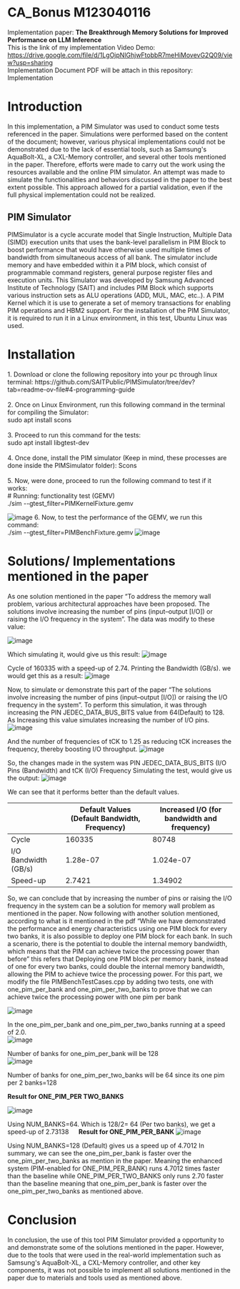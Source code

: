 # CA_Bonus M123040116
Implementation paper: **The Breakthrough Memory Solutions for Improved Performance on LLM Inference**
<br>This is the link of my implementation Video Demo:
https://drive.google.com/file/d/1LgOjpNlGhjwFtobbR7meHiMovevG2Q09/view?usp=sharing
<br>Implementation Document PDF will be attach in this repository: 
Implementation

<h1>Introduction</h1>
In this implementation, a PIM Simulator was used to conduct some tests referenced in the paper. Simulations were performed based on the content of the document; however, various physical implementations could not be demonstrated due to the lack of essential tools, such as Samsung's AquaBolt-XL, a CXL-Memory controller, and several other tools mentioned in the paper. Therefore, efforts were made to carry out the work using the resources available and the online PIM simulator. An attempt was made to simulate the functionalities and behaviors discussed in the paper to the best extent possible. This approach allowed for a partial validation, even if the full physical implementation could not be realized.
 <br>
<h2>PIM Simulator</h2>
PIMSimulator is a cycle accurate model that Single Instruction, Multiple Data (SIMD) execution units that uses the bank-level parallelism in PIM Block to boost performance that would have otherwise used multiple times of bandwidth from simultaneous access of all bank. The simulator include memory and have embedded within it a PIM block, which consist of programmable command registers, general purpose register files and execution units.
This Simulator was developed by Samsung Advanced Institute of Technology (SAIT) and includes PIM Block which supports various instruction sets as ALU operations (ADD, MUL, MAC, etc..). A PIM Kernel which it is use to generate a set of memory transactions for enabling PIM operations and HBM2 support.
For the installation of the PIM Simulator, it is required to run it in a Linux environment, in this test, Ubuntu Linux was used.
<h1>Installation</h1>
1.	Download or clone the following repository into your pc through linux terminal: https://github.com/SAITPublic/PIMSimulator/tree/dev?tab=readme-ov-file#4-programming-guide<br>
<br>2.	Once on Linux Environment, run this following command in the terminal for compiling the Simulator:
<br>sudo apt install scons<br>
<br>3.	Proceed to run this command for the tests: 
<br>sudo apt install libgtest-dev <br>
<br>4.	Once done, install the PIM simulator (Keep in mind, these processes are done inside the PIMSimulator folder): 
Scons <br>
<br>5.	Now, were done, proceed to run the following command to test if it works:
<br># Running: functionality test (GEMV) <br>
./sim --gtest_filter=PIMKernelFixture.gemv <br>

![image](https://github.com/user-attachments/assets/a2173118-c0a3-46c8-a776-ae62067f4eb6)
6.	Now, to test the performance of the GEMV, we run this command: 
<br>./sim --gtest_filter=PIMBenchFixture.gemv
![image](https://github.com/user-attachments/assets/bd56a197-8f81-49ce-badc-e35188dea869)

<h1>Solutions/ Implementations mentioned in the paper</h1>
As one solution mentioned in the paper “To address the memory wall problem, various architectural approaches have been proposed. The solutions involve increasing the number of pins (input–output [I/O]) or raising the I/O frequency in the system”. The data was modify to these value:

![image](https://github.com/user-attachments/assets/ec7f2049-3cf8-49fe-8978-4f0e6fbe6feb)

Which simulating it, would give us this result:
![image](https://github.com/user-attachments/assets/98f22eed-c550-4a51-b1b0-87e8b91efff0)

Cycle of 160335 with a speed-up of 2.74.
Printing the Bandwidth (GB/s). we would get this as a result:
![image](https://github.com/user-attachments/assets/31de664a-ad82-4943-9e5c-676ef053c617)

Now, to simulate or demonstrate this part of the paper “The solutions involve increasing the number of pins (input–output [I/O]) or raising the I/O frequency in the system”. To perform this simulation, it was through increasing the PIN JEDEC_DATA_BUS_BITS value from 64(Default) to 128. As Increasing this value simulates increasing the number of I/O pins.    
![image](https://github.com/user-attachments/assets/7a51347c-dcd0-48ec-8857-f8b48059ea97)

And the number of frequencies of tCK to 1.25 as reducing tCK increases the frequency, thereby boosting I/O throughput.
  ![image](https://github.com/user-attachments/assets/327f94de-6aaa-493e-9e9f-a76906251b72)

So, the changes made in the system was PIN JEDEC_DATA_BUS_BITS (I/O Pins (Bandwidth) and tCK (I/O) Frequency 
Simulating the test, would give us the output:
  ![image](https://github.com/user-attachments/assets/9a6cb91d-0af0-4485-b4ec-5859dc3c30b2)

We can see that it performs better than the default values.

|                         | Default Values (Default Bandwidth, Frequency) | Increased I/O (for bandwidth and frequency) |
|-------------------------|-----------------------------------------------|---------------------------------------------|
| Cycle                  | 160335                                        | 80748                                       |
| I/O Bandwidth (GB/s)   | 1.28e-07                                      | 1.024e-07                                   |
| Speed-up               | 2.7421                                        | 1.34902                                     |


 
So, we can conclude that by increasing the number of pins or raising the I/O frequency in the system can be a solution for memory wall problem as mentioned in the paper. Now following with another solution mentioned, according to what is it mentioned in the pdf “While we have demonstrated the performance and energy characteristics using one PIM block for every two banks, it is also possible to deploy one PIM block for each bank. In such a scenario, there is the potential to double the internal memory bandwidth, which means that the PIM can achieve twice the processing power than before” this refers that Deploying one PIM block per memory bank, instead of one for every two banks, could double the internal memory bandwidth, allowing the PIM to achieve twice the processing power.
For this part, we modify the file PIMBenchTestCases.cpp by adding two tests, one with one_pim_per_bank and one_pim_per_two_banks to prove that we can achieve twice the processing power with one pim per bank

![image](https://github.com/user-attachments/assets/7156c895-4e1e-4aaa-a182-cabd77ff9861)

In the one_pim_per_bank and one_pim_per_two_banks running at a speed of 2.0. <br>
![image](https://github.com/user-attachments/assets/e86290f4-b595-4d06-bef9-c60fa52319d1)

Number of banks for one_pim_per_bank will be 128 <br>
![image](https://github.com/user-attachments/assets/a5b22228-b5dd-43d0-a0d5-a128fa7f9d52)

Number of banks for one_pim_per_two_banks will be 64 since its one pim per 2 banks=128
 
**Result for ONE_PIM_PER TWO_BANKS**

![image](https://github.com/user-attachments/assets/3e748b51-fc22-4cc9-aa1f-be00261c7fb2)


Using NUM_BANKS=64. Which is 128/2= 64 (Per two banks), we get a speed-up of 2.73138
 
**Result for ONE_PIM_PER_BANK**
![image](https://github.com/user-attachments/assets/3c4d22b4-0a21-4e2d-ae8c-8de8c84b1490)

Using NUM_BANKS=128 (Default) gives us a speed up of 4.7012
In summary, we can see the one_pim_per_bank is faster over the one_pim_per_two_banks as mention in the paper. Meaning the enhanced system (PIM-enabled for ONE_PIM_PER_BANK) runs 4.7012 times faster than the baseline while ONE_PIM_PER_TWO_BANKS only runs 2.70 faster than the baseline meaning that one_pim_per_bank is faster over the one_pim_per_two_banks as mentioned above.
 
<h1>Conclusion</h1>
In conclusion, the use of this tool PIM Simulator provided a opportunity to and demonstrate some of the solutions mentioned in the paper. However, due to the tools that were used in the real-world implementation such as Samsung's AquaBolt-XL, a CXL-Memory controller, and other key components, it was not possible to implement all solutions mentioned in the paper due to materials and tools used as mentioned above.
